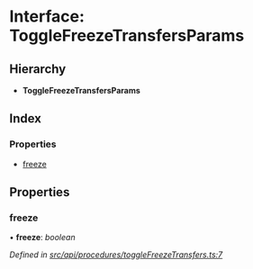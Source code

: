 # Interface: ToggleFreezeTransfersParams

## Hierarchy

* **ToggleFreezeTransfersParams**

## Index

### Properties

* [freeze](_src_api_procedures_togglefreezetransfers_.togglefreezetransfersparams.md#freeze)

## Properties

###  freeze

• **freeze**: *boolean*

*Defined in [src/api/procedures/toggleFreezeTransfers.ts:7](https://github.com/PolymathNetwork/polymesh-sdk/blob/6f0a424/src/api/procedures/toggleFreezeTransfers.ts#L7)*
